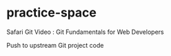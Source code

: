 # practice-space

Safari Git Video : Git Fundamentals for Web Developers  

Push to upstream Git project code
